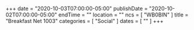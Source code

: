 +++
date = "2020-10-03T07:00:00-05:00"
publishDate = "2020-10-02T07:00:00-05:00"
endTime = ""
location = ""
ncs = [ "WB0BIN" ]
title = "Breakfast Net 1003"
categories = [ "Social" ]
dates = [ "" ]
+++

